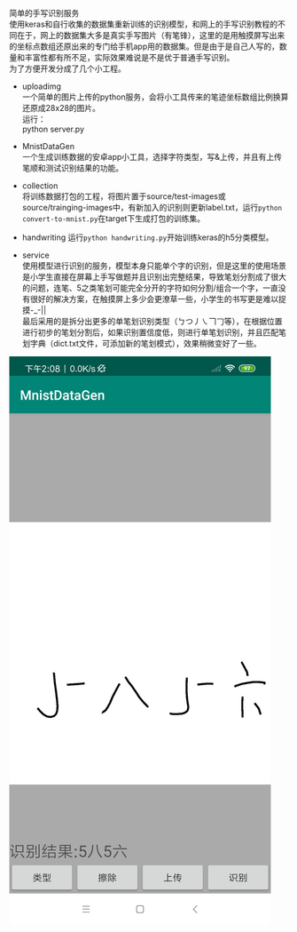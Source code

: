 简单的手写识别服务  
使用keras和自行收集的数据集重新训练的识别模型，和网上的手写识别教程的不同在于，网上的数据集大多是真实手写图片（有笔锋），这里的是用触摸屏写出来的坐标点数组还原出来的专门给手机app用的数据集。但是由于是自己人写的，数量和丰富性都有所不足，实际效果难说是不是优于普通手写识别。  
为了方便开发分成了几个小工程。  


 - uploadimg  
 一个简单的图片上传的python服务，会将小工具传来的笔迹坐标数组比例换算还原成28x28的图片。  
 运行：  
    python server.py

 - MnistDataGen   
 一个生成训练数据的安卓app小工具，选择字符类型，写&上传，并且有上传笔顺和测试识别结果的功能。

 - collection  
 将训练数据打包的工程，将图片置于source/test-images或source/trainging-images中，有新加入的识别则更新label.txt，运行`python convert-to-mnist.py`在target下生成打包的训练集。


 - handwriting
 运行`python handwriting.py`开始训练keras的h5分类模型。

 - service   
 使用模型进行识别的服务，模型本身只能单个字的识别，但是这里的使用场景是小学生直接在屏幕上手写做题并且识别出完整结果，导致笔划分割成了很大的问题，连笔、5之类笔划可能完全分开的字符如何分割/组合一个字，一直没有很好的解决方案，在触摸屏上多少会更潦草一些，小学生的书写更是难以捉摸-_-||   
最后采用的是拆分出更多的单笔划识别类型（ㄅつ丿㇏𠃍𠃌等），在根据位置进行初步的笔划分割后，如果识别置信度低，则进行单笔划识别，并且匹配笔划字典（dict.txt文件，可添加新的笔划模式），效果稍微变好了一些。

![图](https://raw.githubusercontent.com/CloudTsang/MnistService/main/MnistDataGen/Screenshot.png)
